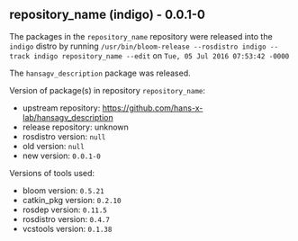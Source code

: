 ## repository_name (indigo) - 0.0.1-0

The packages in the `repository_name` repository were released into the `indigo` distro by running `/usr/bin/bloom-release --rosdistro indigo --track indigo repository_name --edit` on `Tue, 05 Jul 2016 07:53:42 -0000`

The `hansagv_description` package was released.

Version of package(s) in repository `repository_name`:

- upstream repository: https://github.com/hans-x-lab/hansagv_description
- release repository: unknown
- rosdistro version: `null`
- old version: `null`
- new version: `0.0.1-0`

Versions of tools used:

- bloom version: `0.5.21`
- catkin_pkg version: `0.2.10`
- rosdep version: `0.11.5`
- rosdistro version: `0.4.7`
- vcstools version: `0.1.38`


